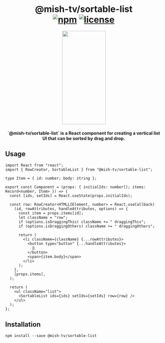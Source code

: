 <h1 align="center">
  @mish-tv/sortable-list
  <div align="center">
    <a href="https://www.npmjs.com/package/@mish-tv/sortable-list"><img src="https://img.shields.io/npm/v/@mish-tv/sortable-list.svg" alt="npm"></a>
    <a href="https://opensource.org/licenses/MIT"><img src="https://img.shields.io/github/license/mish-tv/sortable-list.svg?style=flat" alt="license"></a>
  </div>
</h1>

<div align="center"><img width="139" height="300" src="https://user-images.githubusercontent.com/1439961/166896857-69bbfbf9-b847-4502-9714-ba9d74c1a97a.gif" /></div>
<h4 align="center">`@mish-tv/sortable-list` is a React component for creating a vertical list UI that can be sorted by drag and drop.</h4>

## Usage

```tsx
import React from "react";
import { RowCreator, SortableList } from "@mish-tv/sortable-list";

type Item = { id: number; body: string };

export const Component = (props: { initialIds: number[]; items: Record<number, Item> }) => {
  const [ids, setIds] = React.useState(props.initialIds);

  const row: RowCreator<HTMLLIElement, number> = React.useCallback(
    (id, rowAttributes, handleAttributes, options) => {
      const item = props.items[id];
      let className = "row";
      if (options.isDraggingThis) className += " draggingThis";
      if (options.isDraggingOthers) className += " draggingOthers";

      return (
        <li className={className} {...rowAttributes}>
          <button type="button" {...handleAttributes}>
            ⣿
          </button>
          <span>{item.body}</span>
        </li>
      );
    },
    [props.items],
  );

  return (
    <ul className="list">
      <SortableList ids={ids} setIds={setIds} row={row} />
    </ul>
  );
};
```

## Installation

```
npm install --save @mish-tv/sortable-list
```
